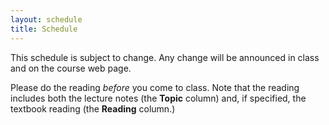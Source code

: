 ```yaml
---
layout: schedule
title: Schedule
---
```


This schedule is subject to change.  Any change will be announced in class and on the course web page.

Please do the reading <i>before</i> you come to class.  Note that the reading includes both the lecture notes (the **Topic** column) and, if specified, the textbook reading (the **Reading** column.)

<script>
	console.log("Generating calendar!");
	autogenCalendar({ omitLabs: true, omitFinalExams: true });
	console.log("Done generating calendar!");
</script>
